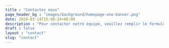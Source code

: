 ```yaml
---
title : "Contactez nous"
page_header_bg : "images/background/homepage-one-banner.png"
date: 2020-03-14T15:40:24+06:00
description : "Pour contacter notre équipe, veuillez remplir le formulaire ci-dessous."
draft : false
layout : "contact"
slug: "contact"
---
```

